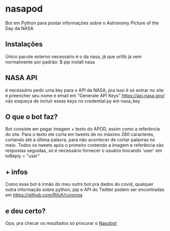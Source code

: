 # nasapod
Bot em Python para postar informações sobre o Astronomy Picture of the Day da NASA

## Instalações
Único pacote externo necessário é o da nasa, já que urllib já vem normalmente por padrão:
$ pip install nasa

## NASA API
é necessário pedir uma key para o API da NASA, pra isso é só entrar no site e preencher seu nome e email em "Generate API Keys" https://api.nasa.gov/ não esqueça de incluir essas keys no credential.py em nasa_key

## O que o bot faz?
Bot consiste em pegar imagem + texto do APOD, assim como a referência do site. Para o texto ele corta em tweets de no máximo 280 caracteres, cortando até a última palavra, para não acontecer de cortar palavras no meio. Todos os tweets após o primeiro contendo a imagem e referência são respostas seguidas, só é necessário fornecer o usuário trocando 'user' em toReply = "user"

## + infos
Como esse bot é irmão do meu outro bot pra dados do covid, qualquer outra informação sobre python, pip e API do Twitter podem ser encontradas em https://github.com/Rilufi/coronga

## e deu certo?
Opa, pra checar os resultados só procurar o [Nasobot](https://twitter.com/nasobot)
